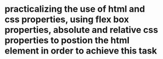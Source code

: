 # practicalizing the use of html and css properties, using flex box properties, absolute and relative css properties to postion the html element in order to achieve this task

